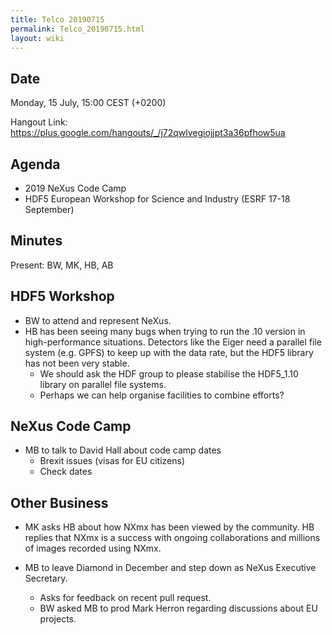 ```yaml
---
title: Telco 20190715
permalink: Telco_20190715.html
layout: wiki
---
```


Date
----

Monday, 15 July, 15:00 CEST (+0200)

<!-- end of autogeneration -->

Hangout Link:
<https://plus.google.com/hangouts/_/j72qwlvegiojjpt3a36pfhow5ua>

Agenda
------

   * 2019 NeXus Code Camp
   * HDF5 European Workshop for Science and Industry (ESRF 17-18 September)

Minutes
------

Present: BW, MK, HB, AB


HDF5 Workshop
------
   * BW to attend and represent NeXus.
   * HB has been seeing many bugs when trying to run the .10 version in high-performance situations. Detectors like the Eiger need a parallel file system (e.g. GPFS) to keep up with the data rate, but the HDF5 library has not been very stable.
      * We should ask the HDF group to please stabilise the HDF5_1.10 library on parallel file systems.
      * Perhaps we can help organise facilities to combine efforts?

NeXus Code Camp
-------
   * MB to talk to David Hall about code camp dates
      * Brexit issues (visas for EU citizens)
      * Check dates
      
      
Other Business
--------
   * MK asks HB about how NXmx has been viewed by the community. HB replies that NXmx is a success with ongoing collaborations and millions of images recorded using NXmx.
   
   * MB to leave Diamond in December and step down as NeXus Executive Secretary.
      * Asks for feedback on recent pull request.
      * BW asked MB to prod Mark Herron regarding discussions about EU projects.
      

